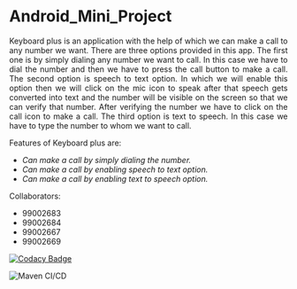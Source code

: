 # Android_Mini_Project

<p style='text-align: justify;'> Keyboard plus is an application with the help of which we can make a call to any number we want. There are three options provided in this app. The first one is by simply dialing any number we want to call. In this case we have to dial the number and then we have to press the call button to make a call. The second option is speech to text option. In which we will enable this option then we will click on the mic icon to speak after that speech gets converted into text and the number will be visible on the screen so that we can verify that number. After verifying the number we have to click on the call icon to make a call. The third option is text to speech. In this case we have to type the number to whom we want to call. </p>

Features of Keyboard plus are:
* _Can make a call by simply dialing the number._
* _Can make a call by enabling speech to text option._
* _Can make a call by enabling text to speech option._

Collaborators:
* 99002683
* 99002684
* 99002667
* 99002669


[![Codacy Badge](https://api.codacy.com/project/badge/Grade/a4c350f2823447218aba81e30e764417)](https://app.codacy.com/gh/99002683/Android_Mini_Project?utm_source=github.com&utm_medium=referral&utm_content=99002683/Android_Mini_Project&utm_campaign=Badge_Grade)


![Maven CI/CD](https://github.com/99002683/Android_Mini_Project/workflows/Maven%20CI/CD/badge.svg?branch=main)
